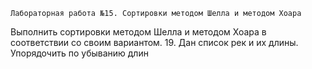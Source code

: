     Лабораторная работа №15. Сортировки методом Шелла и методом Хоара

Выполнить сортировки методом Шелла и методом Хоара в соответствии со своим вариантом.
19. Дан список рек и их длины. Упорядочить по убыванию длин

